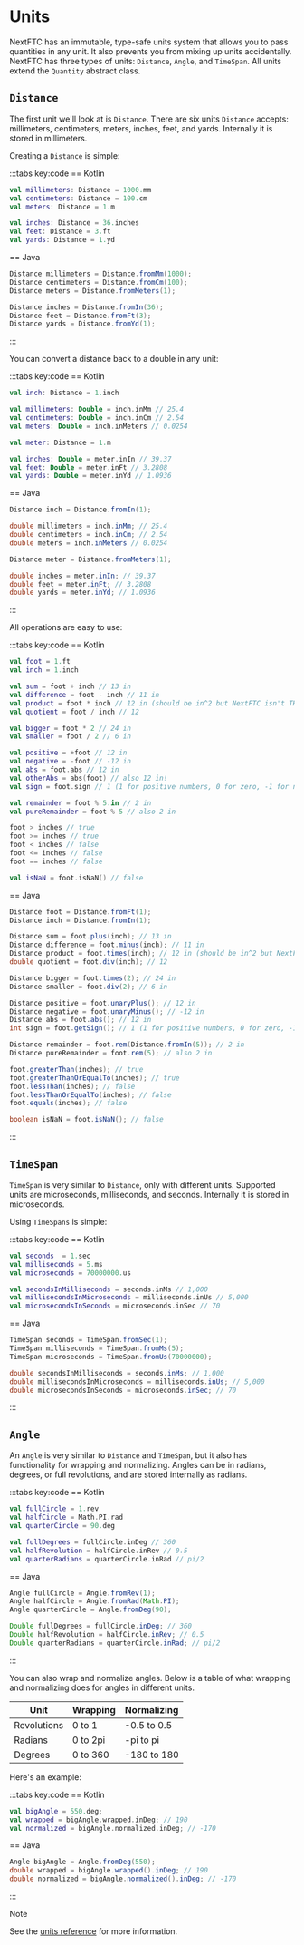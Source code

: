 # Units

NextFTC has an immutable, type-safe units system that allows you to pass quantities in any unit. It also prevents you from mixing up units accidentally. NextFTC has three types of units: `Distance`, `Angle`, and `TimeSpan`. All units extend the `Quantity` abstract class.

## `Distance`

The first unit we'll look at is `Distance`. There are six units `Distance` accepts: millimeters, centimeters, meters, inches, feet, and yards. Internally it is stored in millimeters.

Creating a `Distance` is simple:

:::tabs key:code
== Kotlin

```kotlin
val millimeters: Distance = 1000.mm
val centimeters: Distance = 100.cm
val meters: Distance = 1.m

val inches: Distance = 36.inches
val feet: Distance = 3.ft
val yards: Distance = 1.yd
```

== Java

```java
Distance millimeters = Distance.fromMm(1000);
Distance centimeters = Distance.fromCm(100);
Distance meters = Distance.fromMeters(1);

Distance inches = Distance.fromIn(36);
Distance feet = Distance.fromFt(3);
Distance yards = Distance.fromYd(1);
```

:::

You can convert a distance back to a double in any unit:

:::tabs key:code
== Kotlin

```kotlin
val inch: Distance = 1.inch

val millimeters: Double = inch.inMm // 25.4
val centimeters: Double = inch.inCm // 2.54
val meters: Double = inch.inMeters // 0.0254

val meter: Distance = 1.m

val inches: Double = meter.inIn // 39.37
val feet: Double = meter.inFt // 3.2808
val yards: Double = meter.inYd // 1.0936
```

== Java

```java
Distance inch = Distance.fromIn(1);

double millimeters = inch.inMm; // 25.4
double centimeters = inch.inCm; // 2.54
double meters = inch.inMeters // 0.0254

Distance meter = Distance.fromMeters(1);

double inches = meter.inIn; // 39.37
double feet = meter.inFt; // 3.2808
double yards = meter.inYd; // 1.0936
```

:::

All operations are easy to use:

:::tabs key:code
== Kotlin

```kotlin
val foot = 1.ft
val inch = 1.inch

val sum = foot + inch // 13 in
val difference = foot - inch // 11 in
val product = foot * inch // 12 in (should be in^2 but NextFTC isn't THAT complicated)
val quotient = foot / inch // 12

val bigger = foot * 2 // 24 in
val smaller = foot / 2 // 6 in

val positive = +foot // 12 in
val negative = -foot // -12 in
val abs = foot.abs // 12 in
val otherAbs = abs(foot) // also 12 in!
val sign = foot.sign // 1 (1 for positive numbers, 0 for zero, -1 for negative numbers)

val remainder = foot % 5.in // 2 in
val pureRemainder = foot % 5 // also 2 in

foot > inches // true
foot >= inches // true
foot < inches // false
foot <= inches // false
foot == inches // false

val isNaN = foot.isNaN() // false
```

== Java

```java
Distance foot = Distance.fromFt(1);
Distance inch = Distance.fromIn(1);

Distance sum = foot.plus(inch); // 13 in
Distance difference = foot.minus(inch); // 11 in
Distance product = foot.times(inch); // 12 in (should be in^2 but NextFTC isn't THAT complicated)
double quotient = foot.div(inch); // 12

Distance bigger = foot.times(2); // 24 in
Distance smaller = foot.div(2); // 6 in

Distance positive = foot.unaryPlus(); // 12 in
Distance negative = foot.unaryMinus(); // -12 in
Distance abs = foot.abs(); // 12 in
int sign = foot.getSign(); // 1 (1 for positive numbers, 0 for zero, -1 for negative numbers)

Distance remainder = foot.rem(Distance.fromIn(5)); // 2 in
Distance pureRemainder = foot.rem(5); // also 2 in

foot.greaterThan(inches); // true
foot.greaterThanOrEqualTo(inches); // true
foot.lessThan(inches); // false
foot.lessThanOrEqualTo(inches); // false
foot.equals(inches); // false

boolean isNaN = foot.isNaN(); // false
```

:::

## `TimeSpan`

`TimeSpan` is very similar to `Distance`, only with different units. Supported units are microseconds, milliseconds, and seconds. Internally it is stored in microseconds.

Using `TimeSpans` is simple:

:::tabs key:code
== Kotlin

```kotlin
val seconds  = 1.sec
val milliseconds = 5.ms
val microseconds = 70000000.us

val secondsInMilliseconds = seconds.inMs // 1,000
val millisecondsInMicroseconds = milliseconds.inUs // 5,000
val microsecondsInSeconds = microseconds.inSec // 70
```

== Java

```java
TimeSpan seconds = TimeSpan.fromSec(1);
TimeSpan milliseconds = TimeSpan.fromMs(5);
TimeSpan microseconds = TimeSpan.fromUs(70000000);

double secondsInMilliseconds = seconds.inMs; // 1,000
double millisecondsInMicroseconds = milliseconds.inUs; // 5,000
double microsecondsInSeconds = microseconds.inSec; // 70
```

:::

## `Angle`

An `Angle` is very similar to `Distance` and `TimeSpan`, but it also has functionality for wrapping and normalizing. Angles can be in radians, degrees, or full revolutions, and are stored internally as radians.

:::tabs key:code
== Kotlin

```kotlin
val fullCircle = 1.rev
val halfCircle = Math.PI.rad
val quarterCircle = 90.deg

val fullDegrees = fullCircle.inDeg // 360
val halfRevolution = halfCircle.inRev // 0.5
val quarterRadians = quarterCircle.inRad // pi/2
```

== Java

```java
Angle fullCircle = Angle.fromRev(1);
Angle halfCircle = Angle.fromRad(Math.PI);
Angle quarterCircle = Angle.fromDeg(90);

Double fullDegrees = fullCircle.inDeg; // 360
Double halfRevolution = halfCircle.inRev; // 0.5
Double quarterRadians = quarterCircle.inRad; // pi/2
```

:::

You can also wrap and normalize angles. Below is a table of what wrapping and normalizing does for angles in different units.

| Unit        | Wrapping | Normalizing |
|-------------|----------|-------------|
| Revolutions | 0 to 1   | -0.5 to 0.5 |
| Radians     | 0 to 2pi | -pi to pi   |
| Degrees     | 0 to 360 | -180 to 180 |

Here's an example:

:::tabs key:code
== Kotlin

```kotlin
val bigAngle = 550.deg;
val wrapped = bigAngle.wrapped.inDeg; // 190
val normalized = bigAngle.normalized.inDeg; // -170
```

== Java

```java
Angle bigAngle = Angle.fromDeg(550);
double wrapped = bigAngle.wrapped().inDeg; // 190
double normalized = bigAngle.normalized().inDeg; // -170
```

:::

> [!NOTE]
> See the [units reference](https://nextftc.dev/reference/core/com.rowanmcalpin.nextftc.core.units/index.html) for more information.
